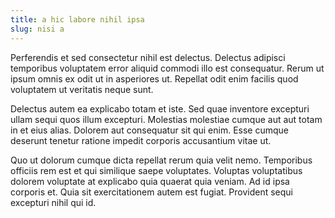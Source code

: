 ```yaml
---
title: a hic labore nihil ipsa
slug: nisi a
---
```


Perferendis et sed consectetur nihil est delectus. Delectus adipisci temporibus voluptatem error aliquid commodi illo est consequatur. Rerum ut ipsum omnis ex odit ut in asperiores ut. Repellat odit enim facilis quod voluptatem ut veritatis neque sunt.

Delectus autem ea explicabo totam et iste. Sed quae inventore excepturi ullam sequi quos illum excepturi. Molestias molestiae cumque aut aut totam in et eius alias. Dolorem aut consequatur sit qui enim. Esse cumque deserunt tenetur ratione impedit corporis accusantium vitae ut.

Quo ut dolorum cumque dicta repellat rerum quia velit nemo. Temporibus officiis rem est et qui similique saepe voluptates. Voluptas voluptatibus dolorem voluptate at explicabo quia quaerat quia veniam. Ad id ipsa corporis et. Quia sit exercitationem autem est fugiat. Provident sequi excepturi nihil qui id.
